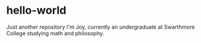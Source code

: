 # hello-world
Just another repository
I'm Joy, currently an undergraduate at Swarthmore College studying math and philosophy.
